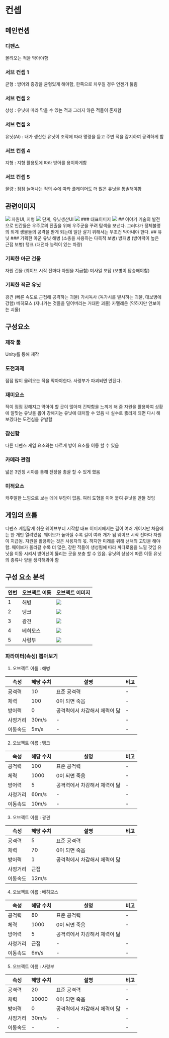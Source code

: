 # 컨셉
## 메인컨셉
### 디펜스
몰려오는 적을 막아야함
### 서브 컨셉 1
균형 : 방어와 증강을 균형있게 해야함, 한쪽으로 치우칠 경우 언젠가 뚫림
### 서브 컨셉 2
상성 : 유닛에 따라 막을 수 있는 적과 그러지 않은 적들이 존재함
### 서브 컨셉 3
유닛(AI) : 내가 생산한 유닛이 조작에 따라 명령을 듣고 주변 적을 감지하여 공격하게 함
### 서브 컨셉 4
지형 : 지형 활용도에 따라 방어를 용이하게함
### 서브 컨셉 5
물량 : 점점 늘어나는 적의 수에 따라 플레이어도 더 많은 유닛을 통솔해야함
## 관련이미지
<img src="./img/1.jpg">
자원UI, 지형
<img src="./img/2.jpg">
단계, 유닛생산UI
<img src="./img/3.jpg">
### 대표이미지
<img src="./img/대표이미지.jpg">
## 이야기
기술의 발전으로 인간들은 우주로의 진출을 위해 우주군을 꾸려 탐색을 보낸다. 그러다가 정체불명의 외계 생물들의 공격을 받게 되는데 일단 살기 위해서는 무조건 막아내야 한다.
## 유닛
### 기획한 아군 유닛
해병 (소총을 사용하는 다목적 보병)
방패병 (방어력이 높은 근접 보병)
탱크 (대전차 능력이 있는 차량)

### 기획한 아군 건물
자원 건물 (웨이브 시작 전마다 자원을 지급함)
미사일 포탑 (보병이 탑승해야함)

### 기획한 적군 유닛
광견 (빠른 속도로 근접해 공격하는 괴물)
가시독사 (독가시를 발사하는 괴물, 대보병에 강함)
베히모스 (지나가는 것들을 밀어버리는 거대한 괴물)
카멜레온 (약하지만 안보이는 괴물)

## 구성요소
### 제작 툴
Unity를 통해 제작
### 도전과제
점점 많이 몰려오는 적을 막아야한다. 사령부가 파괴되면 안된다.
### 재미요소
적이 점점 강해지고 막아야 할 곳이 많아져 긴박함을 느끼게 해 줌
자원을 활용하여 상황에 알맞는 유닛을 뽑아 강해지는 유닛에 대처할 수 있음
내 실수로 뚫리게 되면 다시 해보겠다는 도전심을 유발함
### 참신함
다른 디펜스 게임 요소와는 다르게 방어 요소를 이동 할 수 있음
### 카메라 관점
넓은 3인칭 시야를 통해 전장을 총괄 할 수 있게 했음
### 미적요소
캐주얼한 느낌으로 보는 데에 부담이 없음. 여러 도형을 이어 붙여 	유닛을 만들 것임

## 게임의 흐름
디펜스 게임답게 쉬운 웨이브부터 시작함
대표 이미지에서는 길이 여러 개이지만 처음에는 한 개만 열려있음. 웨이브가 높아질 수록 길이 여러 개가 됨
웨이브 시작 전마다 자원이 지급됨. 자원을 활용하는 것은 사용자의 몫. 하지만 미래를 위해 선택의 고민을 해야 함.
웨이브가 올라갈 수록 더 많은, 강한 적들이 생성됨에 따라 까다로움을 느낄 것임
유닛을 이동 시켜서 방어선이 뚫리는 곳을 보충 할 수 있음. 유닛의 상성에 따른 이동 유닛의 종류나 양을 생각해봐야 함

## 구성 요소 분석
|연번|오브젝트 이름|오브젝트 이미지|
|------|---|---|
|1|해병|<img src="./img/해병 예시.jpg">|
|2|탱크|<img src="./img/탱크 예시.jpg">|
|3|광견|<img src="./img/광견 예시.jpg">|
|4|베히모스|<img src="./img/베히모스 예시.png">|
|5|사령부|<img src="./img/사령부 예시.jpg">|

### 파라미터(속성) 뽑아보기
1) 오브젝트 이름 : 해병

|속성|해당 수치|설명|비고|
|------|---|---|---|
|공격력|10|표준 공격력|-|
|체력|100|0이 되면 죽음|-|
|방어력|0|공격력에서 차감해서 체력이 닮|-|
|사정거리|30m/s|-|-|
|이동속도|5m/s|-|-|

2) 오브젝트 이름 : 탱크

|속성|해당 수치|설명|비고|
|------|---|---|---|
|공격력|100|표준 공격력|-|
|체력|1000|0이 되면 죽음|-|
|방어력|5|공격력에서 차감해서 체력이 닮|-|
|사정거리|60m/s|-|-|
|이동속도|10m/s|-|-|

3) 오브젝트 이름 : 광견

|속성|해당 수치|설명|비고|
|------|---|---|---|
|공격력|5|표준 공격력||
|체력|70|0이 되면 죽음||
|방어력|1|공격력에서 차감해서 체력이 닮||
|사정거리|근접|||
|이동속도|12m/s|||

4) 오브젝트 이름 : 베히모스

|속성|해당 수치|설명|비고|
|------|---|---|---|
|공격력|80|표준 공격력|-|
|체력|1000|0이 되면 죽음|-|
|방어력|5|공격력에서 차감해서 체력이 닮||
|사정거리|근접|-|-|
|이동속도|6m/s|-|-|

5) 오브젝트 이름 : 사령부

|속성|해당 수치|설명|비고|
|------|---|---|---|
|공격력|20|표준 공격력|-|
|체력|10000|0이 되면 죽음|-|
|방어력|0|공격력에서 차감해서 체력이 닮|-|
|사정거리|30m/s|-|-|
|이동속도|-|-|-|
